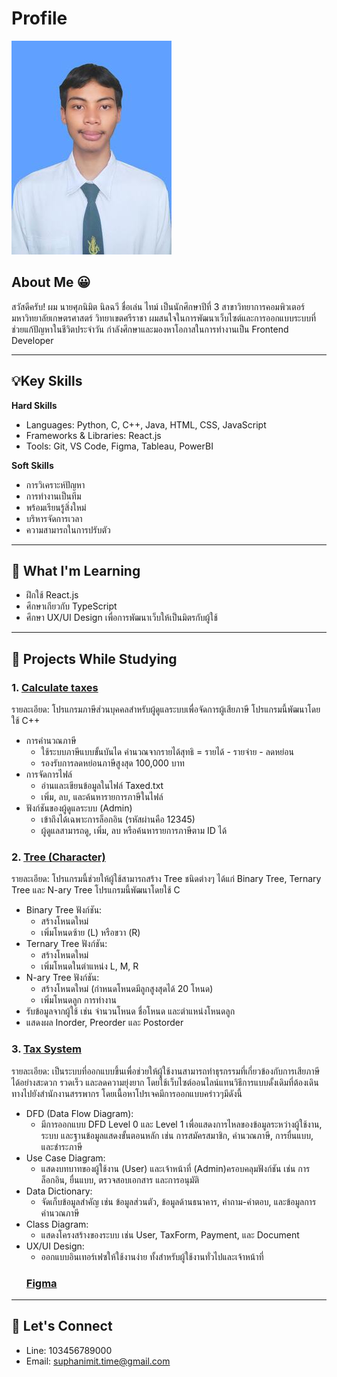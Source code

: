 # Profile
![img_me](img/ThisMe.jpg)


## About Me 😀
สวัสดีครับ!
ผม นายศุภนิมิต นิลฉวี ชื่อเล่น ไทม์ เป็นนักศึกษาปีที่ 3 สาขาวิทยาการคอมพิวเตอร์ มหาวิทยาลัยเกษตรศาสตร์ วิทยาเขตศรีราชา
ผมสนใจในการพัฒนาเว็บไซต์และการออกแบบระบบที่ช่วยแก้ปัญหาในชีวิตประจำวัน กำลังศึกษาและมองหาโอกาสในการทำงานเป็น Frontend Developer

_________________________________________________________________
## 💡Key Skills
**Hard Skills**
- Languages: Python, C, C++, Java, HTML, CSS, JavaScript
- Frameworks & Libraries: React.js
- Tools: Git, VS Code, Figma, Tableau, PowerBI
  
**Soft Skills**
- การวิเคราะห์ปัญหา
- การทำงานเป็นทีม
- พร้อมเรียนรู้สิ่งใหม่
- บริหารจัดการเวลา
- ความสามารถในการปรับตัว

_________________________________________________________________
## 🌱 What I'm Learning
- ฝึกใช้ React.js 
- ศึกษาเกียวกับ TypeScript
- ศึกษา UX/UI Design เพื่อการพัฒนาเว็บให้เป็นมิตรกับผู้ใช้

_________________________________________________________________
## 📂 Projects While Studying
### 1. [Calculate taxes](https://onlinegdb.com/6bRlgFcal)
รายละเอียด: โปรแกรมภาษีส่วนบุคคลสำหรับผู้ดูแลระบบเพื่อจัดการผู้เสียภาษี โปรแกรมนี้พัฒนาโดยใช้ C++
- การคำนวณภาษี
  - ใช้ระบบภาษีแบบขั้นบันได คำนวณจากรายได้สุทธิ = รายได้ - รายจ่าย - ลดหย่อน
  - รองรับการลดหย่อนภาษีสูงสุด 100,000 บาท
- การจัดการไฟล์
  - อ่านและเขียนข้อมูลในไฟล์ Taxed.txt
  - เพิ่ม, ลบ, และค้นหารายการภาษีในไฟล์
- ฟังก์ชันของผู้ดูแลระบบ (Admin)
  - เข้าถึงได้เฉพาะการล็อกอิน (รหัสผ่านคือ 12345)
  - ผู้ดูแลสามารถดู, เพิ่ม, ลบ หรือค้นหารายการภาษีตาม ID ได้

### 2. [Tree (Character)](https://onlinegdb.com/6bfahBgCa)
รายละเอียด: โปรแกรมนี้ช่วยให้ผู้ใช้สามารถสร้าง Tree ชนิดต่างๆ ได้แก่ Binary Tree, Ternary Tree และ N-ary Tree โปรแกรมนี้พัฒนาโดยใช้ C
- Binary Tree
  ฟังก์ชัน:
  - สร้างโหนดใหม่
  - เพิ่มโหนดซ้าย (L) หรือขวา (R)
- Ternary Tree
  ฟังก์ชัน:
  - สร้างโหนดใหม่
  - เพิ่มโหนดในตำแหน่ง L, M, R
- N-ary Tree
  ฟังก์ชัน:
  - สร้างโหนดใหม่ (กำหนดโหนดมีลูกสูงสุดได้ 20 โหนด)
  - เพิ่มโหนดลูก
การทำงาน
- รับข้อมูลจากผู้ใช้ เช่น จำนวนโหนด ชื่อโหนด และตำแหน่งโหนดลูก
- แสดงผล Inorder, Preorder และ Postorder

### 3. [Tax System](https://drive.google.com/file/d/1VYVDTkMCrS4Lsqxy6spAqlrpqFgRIMxk/view?usp=sharing)
รายละเอียด: เป็นระบบที่ออกแบบขึ้นเพื่อช่วยให้ผู้ใช้งานสามารถทำธุรกรรมที่เกี่ยวข้องกับการเสียภาษีได้อย่างสะดวก รวดเร็ว และลดความยุ่งยาก โดยใช้เว็บไซต์ออนไลน์แทนวิธีการแบบดั้งเดิมที่ต้องเดินทางไปยังสำนักงานสรรพากร โดยเนื้อหาโปรเจคมีการออกแบบคร่าวๆมีดังนี้
- DFD (Data Flow Diagram):
  - มีการออกแบบ DFD Level 0 และ Level 1 เพื่อแสดงการไหลของข้อมูลระหว่างผู้ใช้งาน, ระบบ และฐานข้อมูลแสดงขั้นตอนหลัก เช่น การสมัครสมาชิก, คำนวณภาษี, การยื่นแบบ, และชำระภาษี
- Use Case Diagram:
  - แสดงบทบาทของผู้ใช้งาน (User) และเจ้าหน้าที่ (Admin)ครอบคลุมฟังก์ชัน เช่น การล็อกอิน, ยื่นแบบ, ตรวจสอบเอกสาร และการอนุมัติ
- Data Dictionary:
  - จัดเก็บข้อมูลสำคัญ เช่น ข้อมูลส่วนตัว, ข้อมูลด้านธนาคาร, คำถาม-คำตอบ, และข้อมูลการคำนวณภาษี
- Class Diagram:
  - แสดงโครงสร้างของระบบ เช่น User, TaxForm, Payment, และ Document
- UX/UI Design:
  - ออกแบบอินเทอร์เฟซให้ใช้งานง่าย ทั้งสำหรับผู้ใช้งานทั่วไปและเจ้าหน้าที่
  ### [Figma](https://shorturl.asia/OUbDi)

_________________________________________________________________
## 🤝 Let's Connect
- Line: 103456789000
- Email: suphanimit.time@gmail.com
